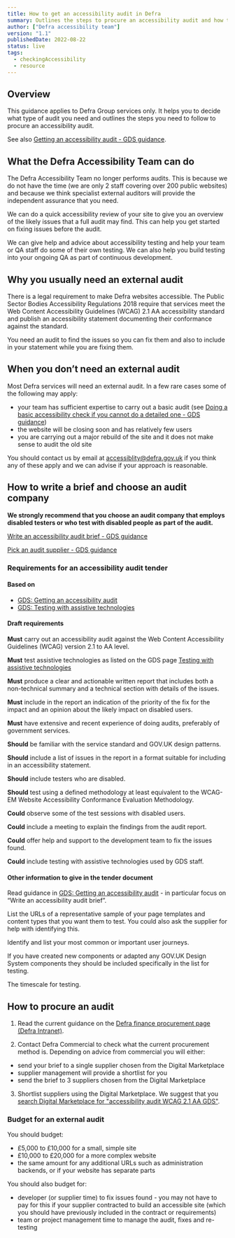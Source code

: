 ```yaml
---
title: How to get an accessibility audit in Defra
summary: Outlines the steps to procure an accessibility audit and how to decide what type to have.
author: ["Defra accessibility team"]
version: "1.1"
publishedDate: 2022-08-22
status: live
tags:
  - checkingAccessibility
  - resource
---
```


## Overview

This guidance applies to Defra Group services only. It helps you to decide what type of audit you need and outlines the steps you need to follow to procure an accessibility audit.

See also [Getting an accessibility audit - GDS guidance](https://www.gov.uk/service-manual/helping-people-to-use-your-service/getting-an-accessibility-audit).


## What the Defra Accessibility Team can do

The Defra Accessibility Team no longer performs audits. This is because we do not have the time (we are only 2 staff covering over 200 public websites) and because we think specialist external auditors will provide the independent assurance that you need.

We can do a quick accessibility review of your site to give you an overview of the likely issues that a full audit may find. This can help you get started on fixing issues before the audit.

We can give help and advice about accessibility testing and help your team or QA staff do some of their own testing. We can also help you build testing into your ongoing QA as part of continuous development.


## Why you usually need an external audit

There is a legal requirement to make Defra websites accessible. The Public Sector Bodies Accessibility Regulations 2018 require that services meet the Web Content Accessibility Guidelines (WCAG) 2.1 AA accessibility standard and publish an accessibility statement documenting their conformance against the standard.

You need an audit to find the issues so you can fix them and also to include in your statement while you are fixing them.


## When you don’t need an external audit

Most Defra services will need an external audit. In a few rare cases some of the following may apply:

* your team has sufficient expertise to carry out a basic audit (see [Doing a basic accessibility check if you cannot do a detailed one - GDS guidance](https://www.gov.uk/government/publications/doing-a-basic-accessibility-check-if-you-cant-do-a-detailed-one))
* the website will be closing soon and has relatively few users
* you are carrying out a major rebuild of the site and it does not make sense to audit the old site

You should contact us by email at [accessiblity@defra.gov.uk](mailto:accessiblity@defra.gov.uk) if you think any of these apply and we can advise if your approach is reasonable.


## How to write a brief and choose an audit company

**We strongly recommend that you choose an audit company that employs disabled testers or who test with disabled people as part of the audit.**

[Write an accessibility audit brief - GDS guidance](https://www.gov.uk/service-manual/helping-people-to-use-your-service/getting-an-accessibility-audit#write-an-accessibility-audit-brief)

[Pick an audit supplier - GDS guidance](https://www.gov.uk/service-manual/helping-people-to-use-your-service/getting-an-accessibility-audit#pick-a-supplier)


### Requirements for an accessibility audit tender

#### Based on

* [GDS: Getting an accessibility audit](https://www.gov.uk/service-manual/helping-people-to-use-your-service/getting-an-accessibility-audit)
* [GDS: Testing with assistive technologies](https://www.gov.uk/service-manual/technology/testing-with-assistive-technologies)


#### Draft requirements

**Must** carry out an accessibility audit against the Web Content Accessibility Guidelines (WCAG) version 2.1 to AA level.

**Must**  test assistive technologies as listed on the GDS page [Testing with assistive technologies](https://www.gov.uk/service-manual/technology/testing-with-assistive-technologies#which-assistive-technologies-to-test-with )

**Must**  produce a clear and actionable written report that includes both a non-technical summary and a technical section with details of the issues.

**Must**  include in the report an indication of the priority of the fix for the impact and an opinion about the likely impact on disabled users.

**Must**  have extensive and recent experience of doing audits, preferably of government services.

**Should** be familiar with the service standard and GOV.UK design patterns.

**Should** include a list of issues in the report in a format suitable for including in an accessibility statement.

**Should** include testers who are disabled.

**Should** test using a defined methodology at least equivalent to the WCAG-EM Website Accessibility Conformance Evaluation Methodology.

**Could** observe some of the test sessions with disabled users.

**Could** include a meeting to explain the findings from the audit report.

**Could** offer help and support to the development team to fix the issues found.

**Could** include testing with assistive technologies used by GDS staff.

#### Other information to give in the tender document

Read guidance in [GDS: Getting an accessibility audit](https://www.gov.uk/service-manual/helping-people-to-use-your-service/getting-an-accessibility-audit) - in particular focus on “Write an accessibility audit brief”.

List the URLs of a representative sample of your page templates and content types that you want them to test. You could also ask the supplier for help with identifying this.

Identify and list your most common or important user journeys.

If you have created new components or adapted any GOV.UK Design System components they should be included specifically in the list for testing.

The timescale for testing.


## How to procure an audit

1. Read the current guidance on the [Defra finance procurement page (Defra Intranet)](https://intranet.defra.gov.uk/how-to/finance-procurement/).

2. Contact Defra Commercial to check what the current procurement method is. Depending on advice from commercial you will either:

* send your brief to a single supplier chosen from the Digital Marketplace
* supplier management will provide a shortlist for you
* send the brief to 3 suppliers chosen from the Digital Marketplace

3. Shortlist suppliers using the Digital Marketplace. We suggest that you [search Digital Marketplace for "accessibility audit WCAG 2.1 AA GDS"](https://www.digitalmarketplace.service.gov.uk/g-cloud/search?q=accessibility%20audit%20WCAG%202.1%20AA%20GDS&lot=cloud-support).


### Budget for an external audit

You should budget:

* £5,000 to £10,000 for a small, simple site
* £10,000 to £20,000 for a more complex website
* the same amount for any additional URLs such as administration backends, or if your website has separate parts

You should also budget for:

* developer (or supplier time) to fix issues found - you may not have to pay for this if your supplier contracted to build an accessible site (which you should have previously included in the contract or requirements)
* team or project management time to manage the audit, fixes and re-testing
